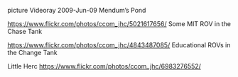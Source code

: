 picture
Videoray 2009-Jun-09  Mendum’s Pond

https://www.flickr.com/photos/ccom_jhc/5021617656/
Some MIT ROV in the Chase Tank

https://www.flickr.com/photos/ccom_jhc/4843487085/
Educational ROVs in the Change Tank

Little Herc
https://www.flickr.com/photos/ccom_jhc/6983276552/
